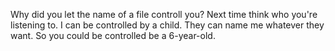 Why did you let the name of a file controll you?
Next time think who you're listening to.
I can be controlled by a child.
They can name me whatever they want.
So you could be controlled be a 6-year-old.